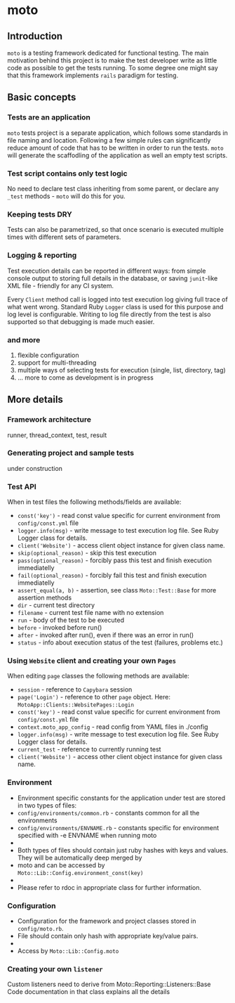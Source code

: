 # moto

## Introduction
`moto` is a testing framework dedicated for functional testing. The main motivation behind this project is to make the test developer write as little code as possible to get the tests running. To some degree one might say that this framework implements `rails` paradigm for testing.

## Basic concepts
### Tests are an application
`moto` tests project is a separate application, which follows some standards in file naming and location. Following a few simple rules can significantly reduce amount of code that has to be written in order to run the tests. `moto` will generate the scaffodling of the application as well an empty test scripts.

### Test script contains only test logic
No need to declare test class inheriting from some parent, or declare any `_test` methods - `moto` will do this for you. 

### Keeping tests DRY
Tests can also be parametrized, so that once scenario is executed multiple times with different sets of parameters.

### Logging & reporting
Test execution details can be reported in different ways: from simple console output to storing full details in the database, or saving `junit`-like XML file - friendly for any CI system.

Every `Client` method call is logged into test execution log giving full trace of what went wrong. Standard Ruby `Logger` class is used for this purpose and log level is configurable. Writing to log file directly from the test is also supported so that debugging is made much easier.

### and more
1. flexible configuration
2. support for multi-threading
3. multiple ways of selecting tests for execution (single, list, directory, tag)
4. ... more to come as development is in progress

## More details
### Framework architecture
runner, thread_context, test, result

### Generating project and sample tests
under construction

### Test API
When in test files the following methods/fields are available:

* `const('key')` - read const value specific for current environment from `config/const.yml` file
* `logger.info(msg)` - write message to test execution log file. See Ruby Logger class for details.
* `client('Website')` - access client object instance for given class name.
* `skip(optional_reason)` - skip this test execution
* `pass(optional_reason)` - forcibly pass this test and finish execution immediatelly
* `fail(optional_reason)` - forcibly fail this test and finish execution immediatelly
* `assert_equal(a, b)` - assertion, see class `Moto::Test::Base` for more assertion methods
* `dir` - current test directory
* `filename` - current test file name with no extension
* `run` - body of the test to be executed
* `before` - invoked before run()
* `after` - invoked after run(), even if there was an error in run()
* `status` - info about execution status of the test (failures, problems etc.)

### Using `Website` client and creating your own `Pages`
When editing `page` classes the following methods are available:

* `session` - reference to `Capybara` session
* `page('Login')` - reference to other `page` object. Here: `MotoApp::Clients::WebsitePages::Login`
* `const('key')` - read const value specific for current environment from `config/const.yml` file
* `context.moto_app_config` - read config from YAML files in ./config
* `logger.info(msg)` - write message to test execution log file. See Ruby Logger class for details.
* `current_test` - reference to currently running test
* `client('Website')` - access other client object instance for given class name.

### Environment

* Environment specific constants for the application under test are stored in two types of files:
* `config/environments/common.rb` -  constants common for all the environments
* `config/environments/ENVNAME.rb` - constants specific for environment specified with -e ENVNAME when running moto
*
* Both types of files should contain just ruby hashes with keys and values. They will be automatically deep merged by
* moto and can be accessed by `Moto::Lib::Config.environment_const(key)`
*
* Please refer to rdoc in appropriate class for further information.

### Configuration

* Configuration for the framework and project classes stored in `config/moto.rb`.
* File should contain only hash with appropriate key/value pairs.
*
* Access by `Moto::Lib::Config.moto`

### Creating your own `listener`
Custom listeners need to derive from Moto::Reporting::Listeners::Base  
Code documentation in that class explains all the details

